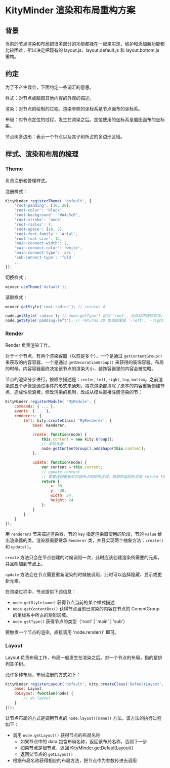 KityMinder 渲染和布局重构方案
=====

## 背景

当前的节点渲染和布局把很多部分的功能都揉在一起来实现，维护和添加新功能都比较困难，所以决定把现有的 layout.js、layout.default.js 和 layout.bottom.js 重构。

## 约定

为了不产生误会，下面约定一些词汇的意思。

样式：对节点或脑图其他内容的外观的描述。

渲染：对节点的绘制的过程。渲染参照的坐标系是节点画布的坐标系。

布局：对节点定位的过程，发生在渲染之后。定位使用的坐标系是脑图画布的坐标系。

节点树多边形：表示一个节点以及其子树所占的多边形区域。

## 样式、渲染和布局的梳理

### Theme

负责注册和管理样式。

注册样式：

```js
KityMinder.registerTheme( 'default', {
    'root-padding': [30, 20],
    'root-color': 'black',
    'root-background': '#A4c5c0',
    'root-stroke': 'none',
    'root-radius': 4,
    'root-space': [10, 5],
    'root-font-family': 'Arial',
    'root-font-size': 14,
    'main-connect-width': 2,
    'main-connect-color': 'white',
    'main-connect-type': 'arc',
    'sub-connect-type': 'fold'
    ...
});
```

切换样式：

```js
minder.useTheme('default');
```

读取样式：

```js
minder.getStyle('root-radius'); // returns 4
```

```js
node.getStyle('radius'); // node.getType() 返回 'root', 会自动拼接样式项，返回 4
node.getStyle('padding-left'); // returns 20 发现结尾是 '-left'、'-right' 等的会自动找到样式表描述的数组按照 CSS 的方式查找值
```

### Render

Render 负责渲染工作。

对于一个节点，有两个渲染容器（以前是多个），一个是通过 `getContentGroup()` 来获取的内容容器，一个是通过 `getDecorationGroup()` 来获得的装饰容器。布局的时候，内容容器最终决定该节点的渲染大小，装饰容器里的内容会被忽略。

节点的渲染分步进行，按顺序描述是：`center`, `left`, `right`, `top`, `bottom`。之前渲染这五个步骤是通过事件的形式来通知，每次渲染都清除了原本的内容重新创建节点，造成性能浪费。修改渲染的机制，改成从模块直接注册渲染的节：

```js
KityMinder.registerModule( 'MyModule', {
    commands: { ... },
    events: { ... },
    renderers: {
        left: kity.createClass( 'MyRenderer', {
            base: Renderer,

            create: function(node) {
                this.content = new kity.Group();
                // 添加元素
                node.getContentGroup().addShape(this.content);
            },

            update: function(node) {
                var content = this.content;
                // update content
                // 需要返回更新后内容所占的矩形区域，简单的返回形式是 return this.content.getRenderBox();
                return {
                    x: 30,
                    y: -30,
                    width: 24,
                    height: 24
                };
            }
        }
    }
});
```

用 `renderers` 节来描述渲染器，节的 `key` 指定渲染器使用的阶段，节的 `value` 给出渲染器的类。渲染器需要继承 `Renderer` 类，并且实现两个抽象方法：`create()` 和 `update()`。

`create` 方法只会在节点创建的时候调用一次，此时应该创建渲染所需要的元素，并且附加到节点上。

`update` 方法会在节点需要重新渲染的时候被调用，此时可以选择隐藏、显示或更新元素。

在渲染过程中，节点提供下述信息：

- `node.getStyle(name)` 获得节点当前的某个样式描述
- `node.getContentBox()` 获得节点当前已渲染的内容在节点的 ConentGroup 的坐标系中所占的矩形区域。
- `node.getType()` 获得节点的类型（'root' | 'main' | 'sub'）

要触发一个节点的渲染，直接调用 'node.render()' 即可。

### Layout

Layout 负责布局工作，布局一般发生在渲染之后。对一个节点的布局，指的是排列其子树。

允许多种布局，布局注册的方式如下：

```js
KityMinder.registerLayout('default', kity.createClass('DefaultLayout', {
    base: Layout,
    doLayout: function(node) {
        // do layout
    }
}));
```

让节点布局的方式是调用节点的 `node.layout([name])` 方法。该方法的执行过程如下：

- 调用 `node.getLayout()` 获得节点的布局名称
  - 如果节点中的 data 包含布局名称，返回该布局名称，否则下一步
  - 如果节点是根节点，返回 KityMinder.getDefaultLayout()
  - 返回父节点的 `getLayout()`
- 根据布局名称获得相应的布局方法，把节点作为参数传进去调用

